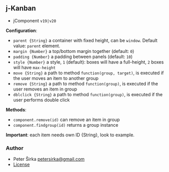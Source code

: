 ## j-Kanban

- jComponent `v19|v20`

__Configuration__:

- `parent {String}` a container with fixed height, can be `window`. Default value: `parent` element.
- `margin {Number}` a top/bottom margin together (default: `0`)
- `padding {Number}` a padding between panels (default: `10`)
- `style {Number}` a style, `1` (default): boxes will have a full-height, `2` boxes will have `max-height `
- `move {String}` a path to method `function(group, target)`, is executed if the user moves an item to another group
- `remove {String}` a path to method `function(group)`, is executed if the user removes an item in group
- `dblclick {String}` a path to method `function(group)`, is executed if the user performs double click

__Methods__:

- `component.remove(id)` can remove an item in group
- `component.findgroup(id)` returns a group instance

__Important__: each item needs own ID {String}, look to example.

### Author

- Peter Širka <petersirka@gmail.com>
- [License](https://www.totaljs.com/license/)
